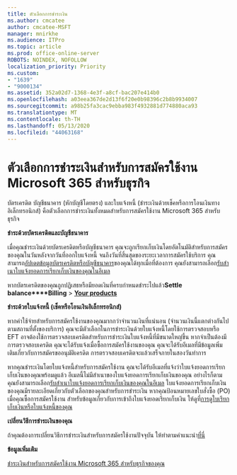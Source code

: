 ```yaml
---
title: ตัวเลือกการชําระเงิน
ms.author: cmcatee
author: cmcatee-MSFT
manager: mnirkhe
ms.audience: ITPro
ms.topic: article
ms.prod: office-online-server
ROBOTS: NOINDEX, NOFOLLOW
localization_priority: Priority
ms.custom:
- "1639"
- "9000134"
ms.assetid: 352a02d7-1368-4e3f-a8cf-bac207e414b0
ms.openlocfilehash: a03eea367de2d13f6f20e0b98396c2b8b9934007
ms.sourcegitcommit: a98b25fa3cac9ebba983f4932881d774880aca93
ms.translationtype: MT
ms.contentlocale: th-TH
ms.lasthandoff: 05/13/2020
ms.locfileid: "44063168"
---
```

# <a name="payment-options-for-microsoft-365-for-business-subscriptions"></a>ตัวเลือกการชําระเงินสําหรับการสมัครใช้งาน Microsoft 365 สําหรับธุรกิจ
  
บัตรเครดิต บัญชีธนาคาร (หักบัญชีโดยตรง) และใบแจ้งหนี้ (ชําระเงินด้วยเช็คหรือการโอนเงินทางอิเล็กทรอนิกส์) คือตัวเลือกการชําระเงินทั้งหมดสําหรับการสมัครใช้งาน Microsoft 365 สําหรับธุรกิจ
  
**ชําระด้วยบัตรเครดิตและบัญชีธนาคาร**
  
เมื่อคุณชําระเงินด้วยบัตรเครดิตหรือบัญชีธนาคาร คุณจะถูกเรียกเก็บเงินโดยอัตโนมัติสําหรับการสมัครของคุณในวันหลังจากวันที่ออกใบแจ้งหนี้ จนถึงวันที่สิ้นสุดของระยะเวลาการสมัครใช้บริการ คุณสามารถ[อัปเดตข้อมูลบัตรเครดิตหรือบัญชีธนาคาร](https://docs.microsoft.com/office365/admin/subscriptions-and-billing/add-update-or-remove-credit-card-or-bank-account)ของคุณได้ทุกเมื่อที่ต้องการ คุณยังสามารถเลือก[รับสําเนาใบแจ้งยอดการเรียกเก็บเงินของคุณในอีเมล](https://docs.microsoft.com/office365/admin/subscriptions-and-billing/pay-for-your-subscription#receive-a-copy-of-your-billing-statement-in-email)
  
หากบัตรเครดิตของคุณถูกปฏิเสธหรือมียอดเงินที่ครบกําหนดชําระไปแล้ว**Settle balance****Billing** \> **[Your products](https://go.microsoft.com/fwlink/p/?linkid=842054)**
  
**ชําระด้วยใบแจ้งหนี้ (เช็คหรือโอนเงินอิเล็กทรอนิกส์)**
  
หากค่าใช้จ่ายสําหรับการสมัครใช้งานของคุณมากกว่าจํานวนเงินที่แน่นอน (จํานวนเงินนี้แตกต่างกันไปตามสถานที่ตั้งของบริการ) คุณจะมีตัวเลือกในการชําระเงินด้วยใบแจ้งหนี้โดยใช้การตรวจสอบหรือ EFT อาจต้องใช้การตรวจสอบเครดิตสําหรับการชําระเงินใบแจ้งหนี้ที่มีขนาดใหญ่ขึ้น หากจําเป็นต้องมีการตรวจสอบเครดิต คุณจะได้รับแจ้งเมื่อซื้อการสมัครใช้งานของคุณ คุณจะได้รับอีเมลที่มีข้อมูลเพิ่มเติมเกี่ยวกับการสมัครขออนุมัติเครดิต การตรวจสอบเครดิตจะแล้วเสร็จภายในสองวันทําการ
  
หากคุณชําระเงินโดยใบแจ้งหนี้สําหรับการสมัครใช้งาน คุณจะได้รับอีเมลที่แจ้งว่าใบแจ้งยอดการเรียกเก็บเงินของคุณพร้อมดูแล้ว อีเมลนี้ไม่มีสําเนาของใบแจ้งยอดการเรียกเก็บเงินของคุณ อย่างไรก็ตาม คุณยังสามารถเลือก[รับสําเนาใบแจ้งยอดการเรียกเก็บเงินของคุณในอีเมล](https://docs.microsoft.com/office365/admin/subscriptions-and-billing/pay-for-your-subscription#receive-a-copy-of-your-billing-statement-in-email) ใบแจ้งยอดการเรียกเก็บเงินของคุณมีรายละเอียดเกี่ยวกับตัวเลือกของคุณสําหรับการชําระเงิน หากคุณป้อนหมายเลขใบสั่งซื้อ (PO) เมื่อคุณซื้อการสมัครใช้งาน สําหรับข้อมูลเกี่ยวกับการเข้าถึงใบแจ้งยอดเรียกเก็บเงิน ให้ดูที่[การดูใบเรียกเก็บเงินหรือใบแจ้งหนี้ของคุณ](https://docs.microsoft.com/office365/admin/subscriptions-and-billing/view-your-bill-or-invoice)
  
**เปลี่ยนวิธีการชําระเงินของคุณ**
  
ถ้าคุณต้องการเปลี่ยนวิธีการชําระเงินสําหรับการสมัครใช้งานปัจจุบัน ให้ทําตามคําแนะนํา[ที่นี่](https://docs.microsoft.com/office365/admin/subscriptions-and-billing/change-payment-method)
  
**ข้อมูลเพิ่มเติม**
  
[ชําระเงินสําหรับการสมัครใช้งาน Microsoft 365 สําหรับธุรกิจของคุณ](https://docs.microsoft.com/office365/admin/subscriptions-and-billing/pay-for-your-subscription)